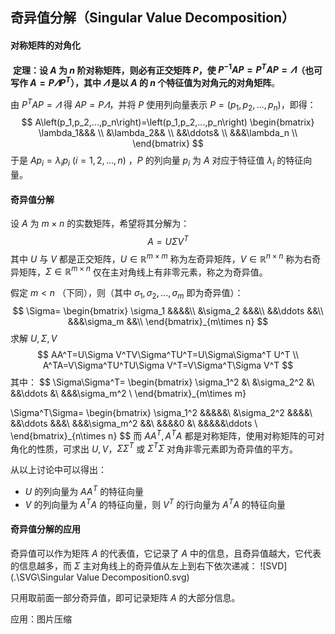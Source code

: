 ## 奇异值分解（Singular Value Decomposition）

#### 对称矩阵的对角化

​		**定理：设 $A$ 为 $n$ 阶对称矩阵，则必有正交矩阵 $P$，使 $P^{-1}AP=P^TAP=\varLambda$（也可写作 $A=P\varLambda P^T$），其中 $\varLambda$ 是以 $A$ 的 $n$ 个特征值为对角元的对角矩阵**。

由 $P^TAP=\varLambda$ 得 $AP=P\varLambda$，并将 $P$ 使用列向量表示 $P=(p_1,p_2,...,p_n)$，即得：
$$
A\left(p_1,p_2,...,p_n\right)=\left(p_1,p_2,...,p_n\right)
\begin{bmatrix}
\lambda_1&&& \\
&\lambda_2&& \\
&&\ddots& \\
&&&\lambda_n \\
\end{bmatrix}
$$
于是 $Ap_i=\lambda_ip_i \ (i=1,2,...,n)$ ，$P$ 的列向量 $p_i$ 为 $A$ 对应于特征值 $\lambda_i$ 的特征向量。

#### 奇异值分解

设 $A$ 为 $m\times n$ 的实数矩阵，希望将其分解为：
$$
A=U\Sigma V^T
$$
其中 $U$ 与 $V$ 都是正交矩阵，$U\in \mathbb{R}^{m\times m}$ 称为左奇异矩阵，$V\in \mathbb{R}^{n\times n}$ 称为右奇异矩阵，$\Sigma \in \mathbb{R}^{m\times n}$ 仅在主对角线上有非零元素，称之为奇异值。

假定 $m<n$ （下同），则（其中 $\sigma_1,\sigma_2,...,\sigma_m$ 即为奇异值）：
$$
\Sigma=
\begin{bmatrix}
\sigma_1 &&&&\\
&\sigma_2 &&&\\
&&\ddots &&\\
&&&\sigma_m &&\\
\end{bmatrix}_{m\times n}
$$
求解 $U,\Sigma,V$
$$
AA^T=U\Sigma V^TV\Sigma^TU^T=U\Sigma\Sigma^T U^T \\
A^TA=V\Sigma^TU^TU\Sigma V^T=V\Sigma^T\Sigma V^T
$$
其中：
$$
\Sigma\Sigma^T=
\begin{bmatrix}
\sigma_1^2 &\\
&\sigma_2^2 &\\
&&\ddots &\\
&&&\sigma_m^2 \\
\end{bmatrix}_{m\times m}

\Sigma^T\Sigma=
\begin{bmatrix}
\sigma_1^2 &&&&&\\
&\sigma_2^2 &&&&\\
&&\ddots &&&\\
&&&\sigma_m^2 &&\\
&&&&0 &\\
&&&&&\ddots \\
\end{bmatrix}_{n\times n}
$$
而 $AA^T,A^TA$ 都是对称矩阵，使用对称矩阵的可对角化的性质，可求出 $U,V$，$\Sigma\Sigma^T$ 或 $\Sigma^T\Sigma$ 对角非零元素即为奇异值的平方。

从以上讨论中可以得出：

- $U$ 的列向量为 $AA^T$ 的特征向量
- $V$ 的列向量为 $A^TA$ 的特征向量，则 $V^T$ 的行向量为 $A^TA$ 的特征向量

#### 奇异值分解的应用

奇异值可以作为矩阵 $A$ 的代表值，它记录了 $A$ 中的信息，且奇异值越大，它代表的信息越多，而 $\Sigma$ 主对角线上的奇异值从左上到右下依次递减：
![SVD](.\SVG\Singular Value Decomposition0.svg)

只用取前面一部分奇异值，即可记录矩阵 $A$ 的大部分信息。

应用：图片压缩